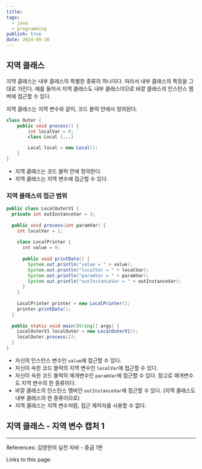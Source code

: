 ```yaml
---
title: 
tags:
  - java
  - programming
publish: true
date: 2024-09-30
---
```


## 지역 클래스
지역 클래스는 내부 클래스의 특별한 종류의 하나이다. 따라서 내부 클래스의 특징을 그대로 가진다.
예를 들어서 지역 클래스도 내부 클래스이므로 바깥 클래스의 인스턴스 멤버에 접근할 수 있다.

지역 클래스는 지역 변수와 같이, 코드 블럭 안에서 정의된다.

```java title="지역 클래스의 예시"
class Outer {
	public void process() {
		int localVar = 0;
		class Local {...}

		Local local = new Local();
	}
}
```

- 지역 클래스는 코드 블럭 안에 정의한다.
- 지역 클래스는 지역 변수에 접근할 수 있다.

### 지역 클래스의 접근 범위
```java title="LocalOuterV1.java"
public class LocalOuterV1 {  
  private int outInstanceVar = 3;  
  
  public void process(int paramVar) {  
    int localVar = 1;  
  
    class LocalPrinter {  
      int value = 0;  
        
      public void printData() {  
        System.out.println("value = " + value);  
        System.out.println("localVar = " + localVar);  
        System.out.println("paramVar = " + paramVar);  
        System.out.println("outInstanceVar = " + outInstanceVar);  
      }  
    }  
  
    LocalPrinter printer = new LocalPrinter();  
    printer.printData();  
  }  
  
  public static void main(String[] args) {  
    LocalOuterV1 localOuter = new LocalOuterV1();  
    localOuter.process(2);  
  }  
}
```

- 자신의 인스턴스 변수인 `value`에 접근할 수 있다.
- 자신이 속한 코드 블럭의 지역 변수인 `localVar`에 접근할 수 있다.
- 자신이 속한 코드 블럭의 매개변수인 `paramVar`에 접근할 수 있다. 참고로 매개변수도 지역 변수의 한 종류이다.
- 바깥 클래스의 인스턴스 멤버인 `outInstanceVar`에 접근할 수 있다. (지역 클래스도 내부 클래스의 한 종류이므로)
- 지역 클래스는 지역 변수처럼, 접근 제어자를 사용할 수 없다.

## 지역 클래스 - 지역 변수 캡처 1


---
References: 김영한의 실전 자바 - 중급 1편

Links to this page: 